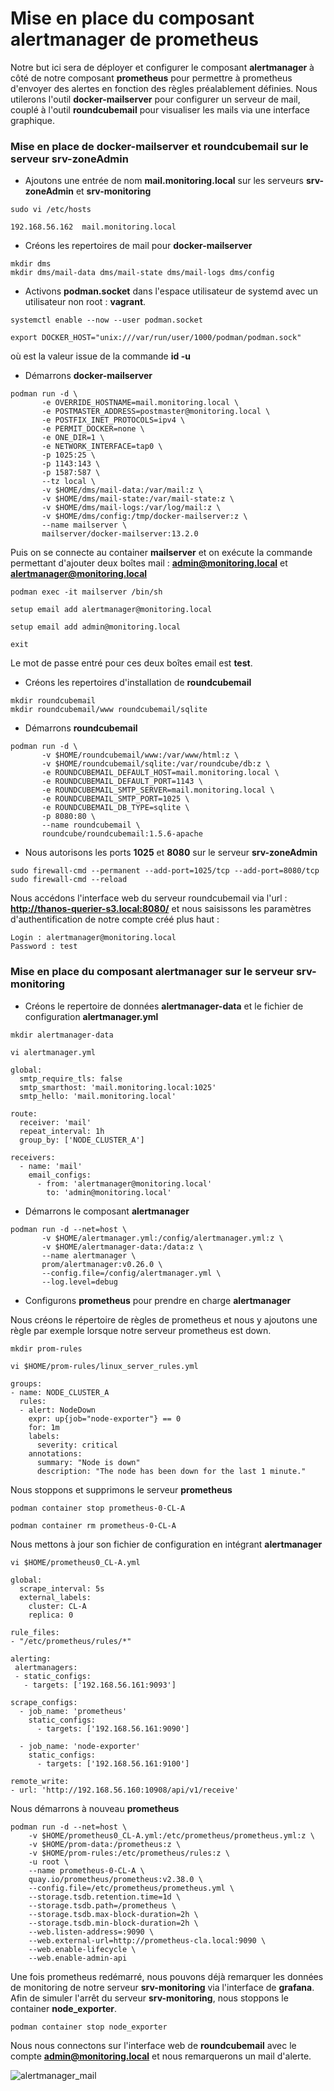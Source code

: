 # Mise en place du composant alertmanager de prometheus

Notre but ici sera de déployer et configurer le composant **alertmanager** à côté de notre composant **prometheus** pour permettre à prometheus d'envoyer des alertes en fonction des règles préalablement définies. Nous utilerons l'outil **docker-mailserver** pour configurer un serveur de mail, couplé à l'outil **roundcubemail** pour visualiser les mails via une interface graphique.

### Mise en place de docker-mailserver et roundcubemail sur le serveur srv-zoneAdmin

- Ajoutons une entrée de nom **mail.monitoring.local** sur les serveurs **srv-zoneAdmin** et **srv-monitoring**

```
sudo vi /etc/hosts
```

```
192.168.56.162  mail.monitoring.local
```

- Créons les repertoires de mail pour **docker-mailserver**

```
mkdir dms
mkdir dms/mail-data dms/mail-state dms/mail-logs dms/config
```

- Activons **podman.socket** dans l'espace utilisateur de systemd avec un utilisateur non root : **vagrant**.

```
systemctl enable --now --user podman.socket
```

```
export DOCKER_HOST="unix:///var/run/user/1000/podman/podman.sock"
```

où est la valeur issue de la commande **id -u**

- Démarrons **docker-mailserver**

```
podman run -d \
       -e OVERRIDE_HOSTNAME=mail.monitoring.local \
       -e POSTMASTER_ADDRESS=postmaster@monitoring.local \
       -e POSTFIX_INET_PROTOCOLS=ipv4 \
       -e PERMIT_DOCKER=none \
       -e ONE_DIR=1 \
       -e NETWORK_INTERFACE=tap0 \
       -p 1025:25 \
       -p 1143:143 \
       -p 1587:587 \
       --tz local \
       -v $HOME/dms/mail-data:/var/mail:z \
       -v $HOME/dms/mail-state:/var/mail-state:z \
       -v $HOME/dms/mail-logs:/var/log/mail:z \
       -v $HOME/dms/config:/tmp/docker-mailserver:z \
       --name mailserver \
       mailserver/docker-mailserver:13.2.0
```

Puis on se connecte au container **mailserver** et on exécute la commande permettant d'ajouter deux boîtes mail : **admin@monitoring.local** et **alertmanager@monitoring.local**

```
podman exec -it mailserver /bin/sh
```

```
setup email add alertmanager@monitoring.local
```

```
setup email add admin@monitoring.local
```

```
exit
```

Le mot de passe entré pour ces deux boîtes email est **test**.

- Créons les repertoires d'installation de **roundcubemail**

```
mkdir roundcubemail
mkdir roundcubemail/www roundcubemail/sqlite
```

- Démarrons **roundcubemail**

```
podman run -d \
       -v $HOME/roundcubemail/www:/var/www/html:z \
       -v $HOME/roundcubemail/sqlite:/var/roundcube/db:z \
       -e ROUNDCUBEMAIL_DEFAULT_HOST=mail.monitoring.local \
       -e ROUNDCUBEMAIL_DEFAULT_PORT=1143 \
       -e ROUNDCUBEMAIL_SMTP_SERVER=mail.monitoring.local \
       -e ROUNDCUBEMAIL_SMTP_PORT=1025 \
       -e ROUNDCUBEMAIL_DB_TYPE=sqlite \
       -p 8080:80 \
       --name roundcubemail \
       roundcube/roundcubemail:1.5.6-apache
```

- Nous autorisons les ports **1025** et **8080** sur le serveur **srv-zoneAdmin**

```
sudo firewall-cmd --permanent --add-port=1025/tcp --add-port=8080/tcp
sudo firewall-cmd --reload
```

Nous accédons l'interface web du serveur roundcubemail via l'url : **http://thanos-querier-s3.local:8080/** et nous saisissons les paramètres d'authentification de notre compte créé plus haut :

```
Login : alertmanager@monitoring.local
Password : test
```

### Mise en place du composant alertmanager sur le serveur srv-monitoring

- Créons le repertoire de données **alertmanager-data** et le fichier de configuration **alertmanager.yml**

```
mkdir alertmanager-data
```

```
vi alertmanager.yml
```

```
global:
  smtp_require_tls: false
  smtp_smarthost: 'mail.monitoring.local:1025'
  smtp_hello: 'mail.monitoring.local'

route:
  receiver: 'mail'
  repeat_interval: 1h
  group_by: ['NODE_CLUSTER_A']

receivers:
  - name: 'mail'
    email_configs:
      - from: 'alertmanager@monitoring.local'
        to: 'admin@monitoring.local'
```

- Démarrons le composant **alertmanager**

```
podman run -d --net=host \
       -v $HOME/alertmanager.yml:/config/alertmanager.yml:z \
       -v $HOME/alertmanager-data:/data:z \
       --name alertmanager \
       prom/alertmanager:v0.26.0 \
       --config.file=/config/alertmanager.yml \
       --log.level=debug
```

- Configurons **prometheus** pour prendre en charge **alertmanager**

Nous créons le répertoire de règles de prometheus et nous y ajoutons une règle par exemple lorsque notre serveur prometheus est down.

```
mkdir prom-rules
```

```
vi $HOME/prom-rules/linux_server_rules.yml
```

```
groups:
- name: NODE_CLUSTER_A
  rules:
  - alert: NodeDown
    expr: up{job="node-exporter"} == 0
    for: 1m
    labels:
      severity: critical
    annotations:
      summary: "Node is down"
      description: "The node has been down for the last 1 minute."
```

Nous stoppons et supprimons le serveur **prometheus**

```
podman container stop prometheus-0-CL-A
```

```
podman container rm prometheus-0-CL-A
```

Nous mettons à jour son fichier de configuration en intégrant **alertmanager**

```
vi $HOME/prometheus0_CL-A.yml
```

```
global:
  scrape_interval: 5s
  external_labels:
    cluster: CL-A
    replica: 0

rule_files:
- "/etc/prometheus/rules/*"

alerting:
 alertmanagers:
 - static_configs:
   - targets: ['192.168.56.161:9093']

scrape_configs:
  - job_name: 'prometheus'
    static_configs:
      - targets: ['192.168.56.161:9090']

  - job_name: 'node-exporter'
    static_configs:
      - targets: ['192.168.56.161:9100']

remote_write:
- url: 'http://192.168.56.160:10908/api/v1/receive'
```

Nous démarrons à nouveau **prometheus**

```
podman run -d --net=host \
    -v $HOME/prometheus0_CL-A.yml:/etc/prometheus/prometheus.yml:z \
    -v $HOME/prom-data:/prometheus:z \
    -v $HOME/prom-rules:/etc/prometheus/rules:z \
    -u root \
    --name prometheus-0-CL-A \
    quay.io/prometheus/prometheus:v2.38.0 \
    --config.file=/etc/prometheus/prometheus.yml \
    --storage.tsdb.retention.time=1d \
    --storage.tsdb.path=/prometheus \
    --storage.tsdb.max-block-duration=2h \
    --storage.tsdb.min-block-duration=2h \
    --web.listen-address=:9090 \
    --web.external-url=http://prometheus-cla.local:9090 \
    --web.enable-lifecycle \
    --web.enable-admin-api
```

Une fois prometheus redémarré, nous pouvons déjà remarquer les données de monitoring de notre serveur **srv-monitoring** via l'interface de **grafana**. Afin de simuler l'arrêt du serveur **srv-monitoring**, nous stoppons le container **node_exporter**.

```
podman container stop node_exporter
```

Nous nous connectons sur l'interface web de **roundcubemail** avec le compte **admin@monitoring.local** et nous remarquerons un mail d'alerte.

![alertmanager_mail](../images/alertmanager_mail.png)